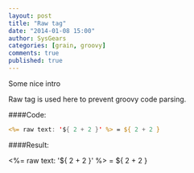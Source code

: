 ```yaml
---
layout: post
title: "Raw tag"
date: "2014-01-08 15:00"
author: SysGears
categories: [grain, groovy]
comments: true
published: true
---
```



Some nice intro
<!--more-->

Raw tag is used here to prevent groovy code parsing.

####Code:

```jsp
<%= raw text: '${ 2 + 2 }' %> = ${ 2 + 2 }
```

####Result:

<%= raw text: '${ 2 + 2 }' %> = ${ 2 + 2 }
